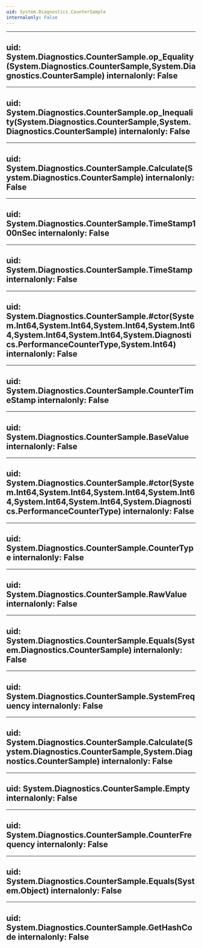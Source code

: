 ```yaml
---
uid: System.Diagnostics.CounterSample
internalonly: False
---
```


---
uid: System.Diagnostics.CounterSample.op_Equality(System.Diagnostics.CounterSample,System.Diagnostics.CounterSample)
internalonly: False
---

---
uid: System.Diagnostics.CounterSample.op_Inequality(System.Diagnostics.CounterSample,System.Diagnostics.CounterSample)
internalonly: False
---

---
uid: System.Diagnostics.CounterSample.Calculate(System.Diagnostics.CounterSample)
internalonly: False
---

---
uid: System.Diagnostics.CounterSample.TimeStamp100nSec
internalonly: False
---

---
uid: System.Diagnostics.CounterSample.TimeStamp
internalonly: False
---

---
uid: System.Diagnostics.CounterSample.#ctor(System.Int64,System.Int64,System.Int64,System.Int64,System.Int64,System.Int64,System.Diagnostics.PerformanceCounterType,System.Int64)
internalonly: False
---

---
uid: System.Diagnostics.CounterSample.CounterTimeStamp
internalonly: False
---

---
uid: System.Diagnostics.CounterSample.BaseValue
internalonly: False
---

---
uid: System.Diagnostics.CounterSample.#ctor(System.Int64,System.Int64,System.Int64,System.Int64,System.Int64,System.Int64,System.Diagnostics.PerformanceCounterType)
internalonly: False
---

---
uid: System.Diagnostics.CounterSample.CounterType
internalonly: False
---

---
uid: System.Diagnostics.CounterSample.RawValue
internalonly: False
---

---
uid: System.Diagnostics.CounterSample.Equals(System.Diagnostics.CounterSample)
internalonly: False
---

---
uid: System.Diagnostics.CounterSample.SystemFrequency
internalonly: False
---

---
uid: System.Diagnostics.CounterSample.Calculate(System.Diagnostics.CounterSample,System.Diagnostics.CounterSample)
internalonly: False
---

---
uid: System.Diagnostics.CounterSample.Empty
internalonly: False
---

---
uid: System.Diagnostics.CounterSample.CounterFrequency
internalonly: False
---

---
uid: System.Diagnostics.CounterSample.Equals(System.Object)
internalonly: False
---

---
uid: System.Diagnostics.CounterSample.GetHashCode
internalonly: False
---
